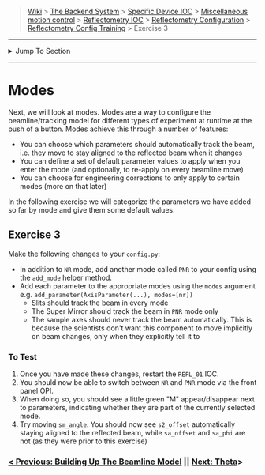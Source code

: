 > [Wiki](Home) > [The Backend System](The-Backend-System) > [Specific Device IOC](Specific-Device-IOC) > [Miscellaneous motion control](Miscellaneous-Motion-Control) > [Reflectometry IOC](Reflectometry-IOC) > [Reflectometry Configuration](Reflectometry-Configuration) > [Reflectometry Config Training](https://github.com/ISISComputingGroup/ibex_developers_manual/wiki/Reflectometry-Config-Training-%E2%80%90-Overview-&-Setup) > Exercise 3


----
<details>
    <summary>Jump To Section</summary>

> 0. [Overview & Setup](https://github.com/ISISComputingGroup/ibex_developers_manual/wiki/Reflectometry-Config-Training-%E2%80%90-Overview-&-Setup)
> 1. [The Basics](https://github.com/ISISComputingGroup/ibex_developers_manual/wiki/Reflectometry-Config-Training-%E2%80%90-Exercise-1)
> 1. [Building Up The Beamline Model](https://github.com/ISISComputingGroup/ibex_developers_manual/wiki/Reflectometry-Config-Training-%E2%80%90-Exercise-2)
> 1. [Modes](https://github.com/ISISComputingGroup/ibex_developers_manual/wiki/Reflectometry-Config-Training-%E2%80%90-Exercise-3) 
> 1. [Theta](https://github.com/ISISComputingGroup/ibex_developers_manual/wiki/Reflectometry-Config-Training-%E2%80%90-Exercise-4)
> 1. [Parking Components](https://github.com/ISISComputingGroup/ibex_developers_manual/wiki/Reflectometry-Config-Training-%E2%80%90-Exercise-5)
> 1. [Beamline Parameter Misc](https://github.com/ISISComputingGroup/ibex_developers_manual/wiki/Reflectometry-Config-Training-%E2%80%90-Exercise-6)
> 1. [Engineering Corrections](https://github.com/ISISComputingGroup/ibex_developers_manual/wiki/Reflectometry-Config-Training-%E2%80%90-Exercise-7)
> 1. [The Bench](https://github.com/ISISComputingGroup/ibex_developers_manual/wiki/Reflectometry-Config-Training-%E2%80%90-Exercise-8)

</details>

----


# Modes

Next, we will look at modes. Modes are a way to configure the beamline/tracking model for different types of experiment at runtime at the push of a button. Modes achieve this through a number of features:
- You can choose which parameters should automatically track the beam, i.e. they move to stay aligned to the reflected beam when it changes
- You can define a set of default parameter values to apply when you enter the mode (and optionally, to re-apply on every beamline move)
- You can choose for engineering corrections to only apply to certain modes (more on that later)

In the following exercise we will categorize the parameters we have added so far by mode and give them some default values.

## Exercise 3

Make the following changes to your `config.py`:
- In addition to `NR` mode, add another mode called `PNR` to your config using the `add_mode` helper method.
- Add each parameter to the appropriate modes using the `modes` argument e.g. `add_parameter(AxisParameter(...), modes=[nr])`
    - Slits should track the beam in every mode
    - The Super Mirror should track the beam in `PNR` mode only
    - The sample axes should never track the beam automatically. This is because the scientists don't want this component to move implicitly on beam changes, only when they explicitly tell it to

### To Test
1. Once you have made these changes, restart the `REFL_01` IOC. 
1. You should now be able to switch between `NR` and `PNR` mode via the front panel OPI. 
1. When doing so, you should see a little green "M" appear/disappear next to parameters, indicating whether they are part of the currently selected mode.
1. Try moving `sm_angle`. You should now see `s2_offset` automatically staying aligned to the reflected beam, while `sa_offset` and `sa_phi` are not (as they were prior to this exercise)

### [< Previous: Building Up The Beamline Model](https://github.com/ISISComputingGroup/ibex_developers_manual/wiki/Reflectometry-Config-Training-%E2%80%90-Exercise-2) || [Next: Theta](https://github.com/ISISComputingGroup/ibex_developers_manual/wiki/Reflectometry-Config-Training-%E2%80%90-Exercise-4)>